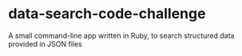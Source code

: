 # data-search-code-challenge
A small command-line app written in Ruby, to search structured data provided in JSON files
